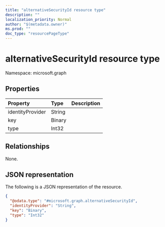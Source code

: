 ```yaml
---
title: "alternativeSecurityId resource type"
description: ""
localization_priority: Normal
author: "$(metadata.owner)"
ms.prod: ""
doc_type: "resourcePageType"
---
```


# alternativeSecurityId resource type

Namespace: microsoft.graph

## Properties

| Property         | Type   | Description |
| :--------------- | :----- | :---------- |
| identityProvider | String |             |
| key              | Binary |             |
| type             | Int32  |             |

## Relationships

None.

## JSON representation

The following is a JSON representation of the resource.

<!-- {
  "blockType": "resource",
  "@odata.type": "microsoft.graph.alternativeSecurityId",
}
-->

```json
{
  "@odata.type": "#microsoft.graph.alternativeSecurityId",
  "identityProvider": "String",
  "key": "Binary",
  "type": "Int32"
}
```
